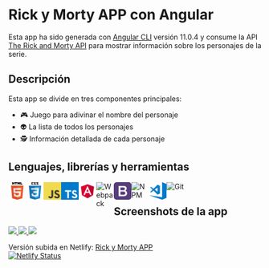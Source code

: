 # Rick y Morty APP con Angular

Esta app ha sido generada con [Angular CLI](https://github.com/angular/angular-cli) versión 11.0.4 y consume la API [The Rick and Morty API](https://rickandmortyapi.com/) para mostrar información sobre los personajes de la serie.

## Descripción

Esta app se divide en tres componentes principales: 
* 🎮 Juego para adivinar el nombre del personaje 
* 👽 La lista de todos los personajes 
* 🕵️ Información detallada de cada personaje

## Lenguajes, librerías y herramientas
<img align="left" alt="HTML5" width="35px" src="https://raw.githubusercontent.com/github/explore/80688e429a7d4ef2fca1e82350fe8e3517d3494d/topics/html/html.png"/>
<img align="left" alt="CSS3" width="35px" src="https://raw.githubusercontent.com/github/explore/80688e429a7d4ef2fca1e82350fe8e3517d3494d/topics/css/css.png"/> 
<img align="left" alt="JavaScript" width="35px" src="https://raw.githubusercontent.com/github/explore/80688e429a7d4ef2fca1e82350fe8e3517d3494d/topics/javascript/javascript.png"/>
<img align="left" alt="TypeScript" width="35px" src="https://raw.githubusercontent.com/github/explore/80688e429a7d4ef2fca1e82350fe8e3517d3494d/topics/typescript/typescript.png"/>
<img align="left" alt="Angular" width="35px" src="https://raw.githubusercontent.com/github/explore/80688e429a7d4ef2fca1e82350fe8e3517d3494d/topics/angular/angular.png"/>
<img align="left" alt="Webpack" width="35px" src="https://www.vectorlogo.zone/logos/js_webpack/js_webpack-icon.svg"/>
<img align="left" alt="Bootstrap" width="35px" src="https://raw.githubusercontent.com/github/explore/80688e429a7d4ef2fca1e82350fe8e3517d3494d/topics/bootstrap/bootstrap.png"/>
<img align="left" alt="NPM" width="35px" src="https://www.vectorlogo.zone/logos/npmjs/npmjs-ar21.svg"/>
<img align="left" alt="Visual Studio Code" width="35px" src="https://raw.githubusercontent.com/github/explore/80688e429a7d4ef2fca1e82350fe8e3517d3494d/topics/visual-studio-code/visual-studio-code.png"/>
<img align="left" alt="Git" width="35px" src="https://www.vectorlogo.zone/logos/git-scm/git-scm-icon.svg"/><br/>

## Screenshots de la app

<a href="https://github.com/mcasal">
  <img height="230em" src="https://user-images.githubusercontent.com/60666104/115677985-52194b80-a351-11eb-8eb2-055656bb2ebb.png"/>
  <img height="230em" src="https://user-images.githubusercontent.com/60666104/115677966-4d549780-a351-11eb-9f4c-d73f8127e9a8.png"/>
  <img height="230em" src="https://user-images.githubusercontent.com/60666104/115677990-52b1e200-a351-11eb-98fd-c7476ef293b5.png"/>
</a>



Versión subida en Netlify: [Rick y Morty APP](mcasal-angular-api.netlify.app)<br/>
[![Netlify Status](https://api.netlify.com/api/v1/badges/55c39d29-79ac-4d18-ac6f-2f873c822136/deploy-status)](https://app.netlify.com/sites/mcasal-angular-api/deploys)
